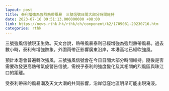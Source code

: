 ```yaml
---
layout: post
title: 泰利增強為強烈熱帶風暴　三號信號日間大部分時間維持
date: 2023-07-16 09:51:13.000000000 +08:00
link: https://news.rthk.hk/rthk/ch/component/k2/1709081-20230716.htm
categories: rthk
---
```


三號強風信號現正生效。天文台說，熱帶風暴泰利已經增強為強烈熱帶風暴。過去數小時，泰利有增強跡象，外圍雨帶正影響廣東沿岸，本港高地已經吹強風。

預計本港會普遍轉吹強風，三號強風信號會在今日日間大部分時間維持。隨後是否需要改發更高熱帶氣旋警告信號，需視乎泰利的強度變化及其相關的烈風區與珠江口的距離。

受泰利帶來的風暴潮及天文大潮的共同影響，沿岸低窪地區明早可能出現淹浸。
